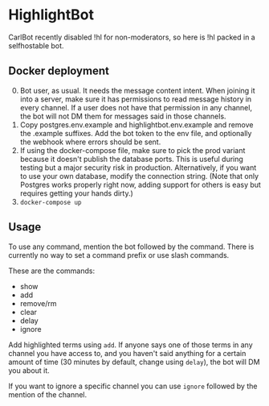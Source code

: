 # HighlightBot
CarlBot recently disabled !hl for non-moderators, so here is !hl packed in a selfhostable bot.

## Docker deployment
0. Bot user, as usual. It needs the message content intent. When joining it into a server, make sure it has permissions to read message history in every channel. If a user does not have that permission in any channel, the bot will not DM them for messages said in those channels.
1. Copy postgres.env.example and highlightbot.env.example and remove the .example suffixes. Add the bot token to the env file, and optionally the webhook where errors should be sent.
2. If using the docker-compose file, make sure to pick the prod variant because it doesn't publish the database ports. This is useful during testing but a major security risk in production. Alternatively, if you want to use your own database, modify the connection string. (Note that only Postgres works properly right now, adding support for others is easy but requires getting your hands dirty.)
3. `docker-compose up`

## Usage
To use any command, mention the bot followed by the command. There is currently no way to set a command prefix or use slash commands.

These are the commands:
- show
- add
- remove/rm
- clear
- delay
- ignore

Add highlighted terms using `add`. If anyone says one of those terms in any channel you have access to, and you haven't said anything for a certain amount of time (30 minutes by default, change using `delay`), the bot will DM you about it.

If you want to ignore a specific channel you can use `ignore` followed by the mention of the channel.
